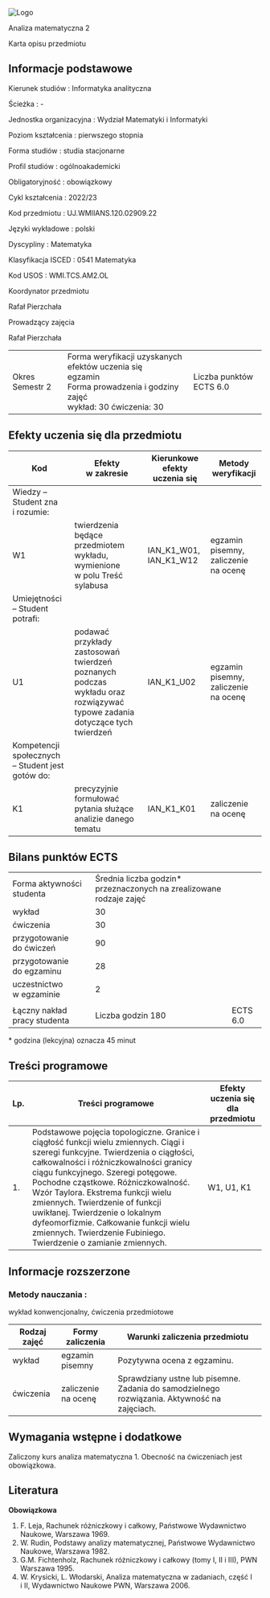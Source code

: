 ![Logo](/uploads/syllabus_logo/uj/banner/66701ffaad7b5.png)

Analiza matematyczna 2

Karta opisu przedmiotu

## Informacje podstawowe

Kierunek studiów
:   Informatyka analityczna

Ścieżka
:   -

Jednostka organizacyjna
:   Wydział Matematyki i Informatyki

Poziom kształcenia
:   pierwszego stopnia

Forma studiów
:   studia stacjonarne

Profil studiów
:   ogólnoakademicki

Obligatoryjność
:   obowiązkowy

Cykl kształcenia
:   2022/23

Kod przedmiotu
:   UJ.WMIIANS.120.02909.22

Języki wykładowe
:   polski

Dyscypliny
:   Matematyka

Klasyfikacja ISCED
:   0541 Matematyka

Kod USOS
:   WMI.TCS.AM2.OL

Koordynator przedmiotu

Rafał Pierzchała

Prowadzący zajęcia

Rafał Pierzchała

|  |  |  |
| --- | --- | --- |
| Okres  Semestr 2 | Forma weryfikacji uzyskanych efektów uczenia się <br/> egzamin <br/>Forma prowadzenia i godziny zajęć  <br/> wykład: 30   ćwiczenia: 30 | Liczba punktów ECTS  6.0 |

## Efekty uczenia się dla przedmiotu

| Kod | Efekty w zakresie | Kierunkowe efekty uczenia się | Metody weryfikacji |
| --- | --- | --- | --- |
| Wiedzy – Student zna i rozumie: | | | |
| W1 | twierdzenia będące przedmiotem wykładu, wymienione w polu Treść sylabusa | IAN\_K1\_W01,   IAN\_K1\_W12 | egzamin pisemny, zaliczenie na ocenę |
| Umiejętności – Student potrafi: | | | |
| U1 | podawać przykłady zastosowań twierdzeń poznanych podczas wykładu oraz rozwiązywać typowe zadania dotyczące tych twierdzeń | IAN\_K1\_U02 | egzamin pisemny, zaliczenie na ocenę |
| Kompetencji społecznych – Student jest gotów do: | | | |
| K1 | precyzyjnie formułować pytania służące analizie danego tematu | IAN\_K1\_K01 | zaliczenie na ocenę |

## Bilans punktów ECTS

|  |  |  |
| --- | --- | --- |
| Forma aktywności studenta | Średnia liczba godzin\* przeznaczonych na zrealizowane rodzaje zajęć | |
| wykład | 30 | |
| ćwiczenia | 30 | |
| przygotowanie do ćwiczeń | 90 | |
| przygotowanie do egzaminu | 28 | |
| uczestnictwo w egzaminie | 2 | |
|  | | |
| Łączny nakład pracy studenta | Liczba godzin  180 | ECTS  6.0 |

\* godzina (lekcyjna) oznacza 45 minut

## Treści programowe

| Lp. | Treści programowe | Efekty uczenia się dla przedmiotu |
| --- | --- | --- |
| 1. | Podstawowe pojęcia topologiczne. Granice i ciągłość funkcji wielu zmiennych.    Ciągi i szeregi funkcyjne. Twierdzenia o ciągłości, całkowalności i różniczkowalności granicy ciągu funkcyjnego.    Szeregi potęgowe.    Pochodne cząstkowe. Różniczkowalność. Wzór Taylora.    Ekstrema funkcji wielu zmiennych.    Twierdzenie of funkcji uwikłanej. Twierdzenie o lokalnym dyfeomorfizmie.    Całkowanie funkcji wielu zmiennych. Twierdzenie Fubiniego. Twierdzenie o zamianie zmiennych. | W1,   U1,   K1 |

## Informacje rozszerzone

### Metody nauczania :

wykład konwencjonalny, ćwiczenia przedmiotowe

| Rodzaj zajęć | Formy zaliczenia | Warunki zaliczenia przedmiotu |
| --- | --- | --- |
| wykład | egzamin pisemny | Pozytywna ocena z egzaminu. |
| ćwiczenia | zaliczenie na ocenę | Sprawdziany ustne lub pisemne. Zadania do samodzielnego rozwiązania. Aktywność na zajęciach. |

## Wymagania wstępne i dodatkowe

Zaliczony kurs analiza matematyczna 1. Obecność na ćwiczeniach jest obowiązkowa.

## Literatura

**Obowiązkowa** 

1. F. Leja, Rachunek różniczkowy i całkowy, Państwowe Wydawnictwo Naukowe, Warszawa 1969.
2. W. Rudin, Podstawy analizy matematycznej, Państwowe Wydawnictwo Naukowe, Warszawa 1982.
3. G.M. Fichtenholz, Rachunek różniczkowy i całkowy (tomy I, II i III), PWN Warszawa 1995.
4. W. Krysicki, L. Włodarski, Analiza matematyczna w zadaniach, część I i II, Wydawnictwo Naukowe PWN, Warszawa 2006.